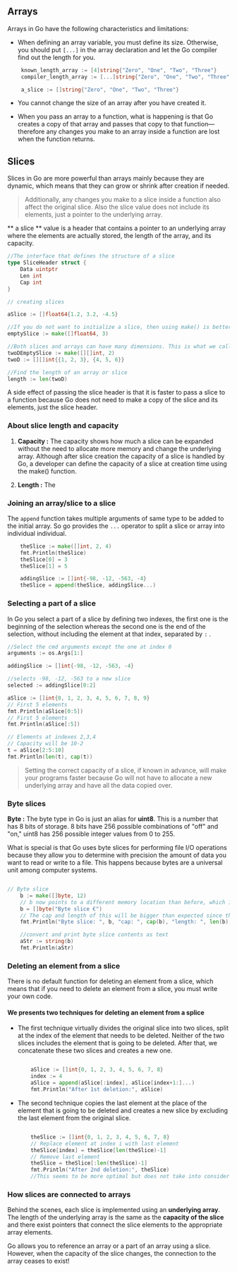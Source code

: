 
## Arrays

Arrays in Go have the following characteristics and limitations:

- When defining an array variable, you must define its size. Otherwise, you should put `[...]` in the array declaration and let the Go compiler find out the length for you. 

    ```go 
     known_length_array := [4]string{"Zero", "One", "Two", "Three"} 
     compiler_length_array := [...]string{"Zero", "One", "Two", "Three"}

     a_slice := []string{"Zero", "One", "Two", "Three"}
    ```
- You cannot change the size of an array after you have created it.
- When you pass an array to a function, what is happening is that Go creates a copy of that array and passes that copy to that function—therefore any changes you make to an array inside a function are lost when the function returns.

## Slices

Slices in Go are more powerful than arrays mainly because they are dynamic, which means that they can grow or shrink after creation if needed.

> Additionally, any changes you make to a slice inside a function also affect the original slice. Also the slice value does not include its elements, just a pointer to the underlying array.

** a slice ** value is a header that contains a pointer to an underlying array where the elements are actually stored, the length of the array, and its capacity.

```go
//The interface that defines the structure of a slice
type SliceHeader struct {
    Data uintptr
    Len int
    Cap int 
}

// creating slices

aSlice := []float64{1.2, 3.2, -4.5}

//If you do not want to initialize a slice, then using make() is better and faster
emptySlice := make([]float64, 3)

//Both slices and arrays can have many dimensions. This is what we call associative arrays in php 
twoDEmptySlice := make([][]int, 2)
twoD := [][]int{{1, 2, 3}, {4, 5, 6}}

//Find the length of an array or slice
length := len(twoD)

```

A side effect of passing the slice header is that it is faster to pass a slice to a function because Go does not need to make a copy of the slice and its elements, just the slice header.

### About slice length and capacity

1. **Capacity :** The capacity shows how much a slice can be expanded without the need to allocate more memory and change the underlying array. Although after slice creation the capacity of a slice is handled by Go, a developer can define the capacity of a slice at creation time using the make() function.

2. **Length :** The


### Joining an array/slice to a slice

The `append` function takes multiple arguments of same type to be added to the initial array. So go provides the `...` operator to split a slice or array into individual individual.

```go
	theSlice := make([]int, 2, 4)
	fmt.Println(theSlice)
	theSlice[0] = 3
	theSlice[1] = 5

    addingSlice := []int{-98, -12, -563, -4}
    theSlice = append(theSlice, addingSlice...)
```

### Selecting a part of a slice

In Go you select a part of a slice by defining two indexes, the first one is the beginning of the selection whereas the second one is the end of the selection, without including the element at that index, separated by `:` .

```go
//Select the cmd arguments except the one at index 0
arguments := os.Args[1:]

addingSlice := []int{-98, -12, -563, -4}

//selects -98, -12, -563 to a new slice
selected := addingSlice[0:2]

aSlice := []int{0, 1, 2, 3, 4, 5, 6, 7, 8, 9}
// First 5 elements
fmt.Println(aSlice[0:5])
// First 5 elements
fmt.Println(aSlice[:5])

// Elements at indexes 2,3,4
// Capacity will be 10-2
t = aSlice[2:5:10]
fmt.Println(len(t), cap(t))
```

> Setting the correct capacity of a slice, if known in advance, will make your programs faster because Go will not have to allocate a new underlying array and have all the data copied over.


### Byte slices

**Byte :** The byte type in Go is just an alias for **uint8**. This is a number that has 8 bits of storage. 8 bits have 256 possible combinations of "off" and "on," uint8 has 256 possible integer values from 0 to 255.

What is special is that Go uses byte slices for performing file I/O operations because they allow you to determine with precision the amount of data you want to read or write to a file. This happens because bytes are a universal unit among computer systems.

```go

// Byte slice
	b := make([]byte, 12)
    // b now points to a different memory location than before, which is where "Byte slice €" is stored.
	b = []byte("Byte slice €")
    // The cap and length of this will be bigger than expected since there is a unicode `€`
    fmt.Println("Byte slice: ", b, "cap: ", cap(b), "length: ", len(b))

    //convert and print byte slice contents as text
	aStr := string(b)
	fmt.Println(aStr)

```

### Deleting an element from a slice

There is no default function for deleting an element from a slice, which means that if you need to delete an element from a slice, you must write your own code. 

#### We presents two techniques for deleting an element from a splice

- The first technique virtually divides the original slice into two slices, split at the index of the element that needs to be deleted. Neither of the two slices includes the element that is going to be deleted. After that, we concatenate these two slices and creates a new one. 
    ```go

        aSlice := []int{0, 1, 2, 3, 4, 5, 6, 7, 8}
        index := 4
        aSlice = append(aSlice[:index], aSlice[index+1:]...)
	    fmt.Println("After 1st deletion:", aSlice)
    ```
- The second technique copies the last element at the place of the element that is going to be deleted and creates a new slice by excluding the last element from the original slice.
    ```go

        theSlice := []int{0, 1, 2, 3, 4, 5, 6, 7, 8}
        // Replace element at index i with last element
        theSlice[index] = theSlice[len(theSlice)-1]
        // Remove last element
        theSlice = theSlice[:len(theSlice)-1]
        fmt.Println("After 2nd deletion:", theSlice)
        //This seems to be more optimal but does not take into consideration the maintenance of values at each index
    ```


### How slices are connected to arrays
Behind the scenes, each slice is implemented using an **underlying array**. The length of the underlying array is the same as the **capacity of the slice** and there exist pointers that connect the slice elements to the appropriate array elements.

 Go allows you to reference an array or a part of an array using a slice. However, when the capacity of the slice changes, the connection to the array ceases to exist!
